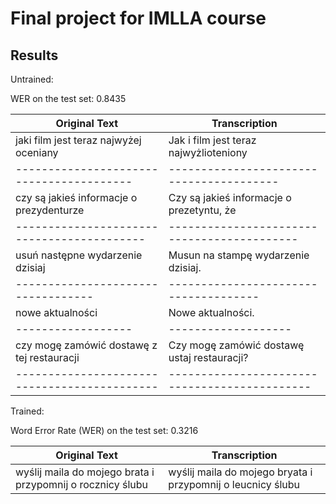 # Final project for IMLLA course

## Results
Untrained:

WER on the test set: 0.8435

|     Original Text     |     Transcription     |
|-----------------------|-----------------------|
| jaki film jest teraz najwyżej oceniany | Jak i film jest teraz najwyżlioteniony |
|----------------------------------------|----------------------------------------|
| czy są jakieś informacje o prezydenturze | Czy są jakieś informacje o prezetyntu, że |
|------------------------------------------|-------------------------------------------|
| usuń następne wydarzenie dzisiaj | Musun na stampę wydarzenie dzisiaj. |
|----------------------------------|-------------------------------------|
| nowe aktualności | Nowe aktualności. |
|------------------|-------------------|
| czy mogę zamówić dostawę z tej restauracji | Czy mogę zamówić dostawę ustaj restauracji? |
|--------------------------------------------|---------------------------------------------|


Trained:

Word Error Rate (WER) on the test set: 0.3216

|     Original Text     |     Transcription     |
|-----------------------|-----------------------|
| wyślij maila do mojego brata i przypomnij o rocznicy ślubu | wyślij maila do mojego bryata i przypomnij o leucnicy ślubu |
